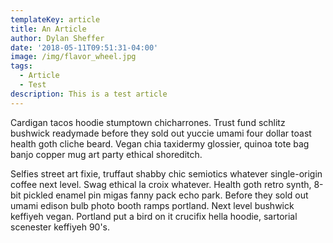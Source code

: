 ```yaml
---
templateKey: article
title: An Article
author: Dylan Sheffer
date: '2018-05-11T09:51:31-04:00'
image: /img/flavor_wheel.jpg
tags:
  - Article
  - Test
description: This is a test article
---
```

Cardigan tacos hoodie stumptown chicharrones. Trust fund schlitz bushwick readymade before they sold out yuccie umami four dollar toast health goth cliche beard. Vegan chia taxidermy glossier, quinoa tote bag banjo copper mug art party ethical shoreditch.



Selfies street art fixie, truffaut shabby chic semiotics whatever single-origin coffee next level. Swag ethical la croix whatever. Health goth retro synth, 8-bit pickled enamel pin migas fanny pack echo park. Before they sold out umami edison bulb photo booth ramps portland. Next level bushwick keffiyeh vegan. Portland put a bird on it crucifix hella hoodie, sartorial scenester keffiyeh 90's.

